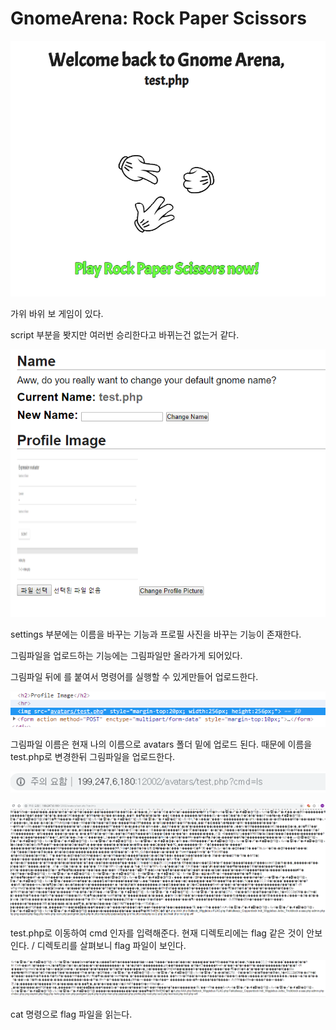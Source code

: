 # GnomeArena: Rock Paper Scissors

![Alt text](001.png)

가위 바위 보 게임이 있다.

script 부분을 봣지만 여러번 승리한다고 바뀌는건 없는거 같다.

![Alt text](002.png)

settings 부분에는 이름을 바꾸는 기능과 프로필 사진을 바꾸는 기능이 존재한다.

그림파일을 업로드하는 기능에는 그림파일만 올라가게 되어있다.

그림파일 뒤에 <?php system($_GET['cmd']); ?>를 붙여서 명령어를 실행할 수 있게만들어 업로드한다.

![Alt text](003.png)

그림파일 이름은 현재 나의 이름으로 avatars 폴더 밑에 업로드 된다. 때문에 이름을 test.php로 변경한뒤 그림파일을 업로드한다.

![Alt text](005.png)

![Alt text](004.png)

test.php로 이동하여 cmd 인자를 입력해준다. 현재 디렉토리에는 flag 같은 것이 안보인다. / 디렉토리를 살펴보니 flag 파일이 보인다.

![Alt text](006.png)

cat 명령으로 flag 파일을 읽는다. 
